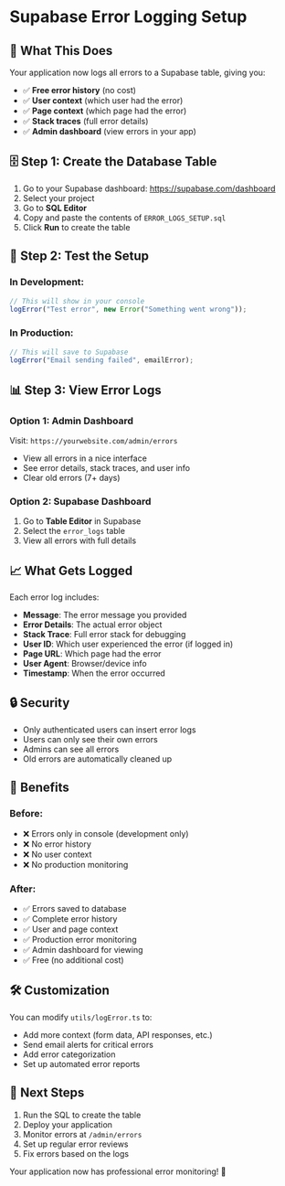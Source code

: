 # Supabase Error Logging Setup

## 🎯 What This Does

Your application now logs all errors to a Supabase table, giving you:
- ✅ **Free error history** (no cost)
- ✅ **User context** (which user had the error)
- ✅ **Page context** (which page had the error)
- ✅ **Stack traces** (full error details)
- ✅ **Admin dashboard** (view errors in your app)

## 🗄️ Step 1: Create the Database Table

1. Go to your Supabase dashboard: https://supabase.com/dashboard
2. Select your project
3. Go to **SQL Editor**
4. Copy and paste the contents of `ERROR_LOGS_SETUP.sql`
5. Click **Run** to create the table

## 🔧 Step 2: Test the Setup

### In Development:
```typescript
// This will show in your console
logError("Test error", new Error("Something went wrong"));
```

### In Production:
```typescript
// This will save to Supabase
logError("Email sending failed", emailError);
```

## 📊 Step 3: View Error Logs

### Option 1: Admin Dashboard
Visit: `https://yourwebsite.com/admin/errors`
- View all errors in a nice interface
- See error details, stack traces, and user info
- Clear old errors (7+ days)

### Option 2: Supabase Dashboard
1. Go to **Table Editor** in Supabase
2. Select the `error_logs` table
3. View all errors with full details

## 📈 What Gets Logged

Each error log includes:
- **Message**: The error message you provided
- **Error Details**: The actual error object
- **Stack Trace**: Full error stack for debugging
- **User ID**: Which user experienced the error (if logged in)
- **Page URL**: Which page had the error
- **User Agent**: Browser/device info
- **Timestamp**: When the error occurred

## 🔒 Security

- Only authenticated users can insert error logs
- Users can only see their own errors
- Admins can see all errors
- Old errors are automatically cleaned up

## 🚀 Benefits

### Before:
- ❌ Errors only in console (development only)
- ❌ No error history
- ❌ No user context
- ❌ No production monitoring

### After:
- ✅ Errors saved to database
- ✅ Complete error history
- ✅ User and page context
- ✅ Production error monitoring
- ✅ Admin dashboard for viewing
- ✅ Free (no additional cost)

## 🛠️ Customization

You can modify `utils/logError.ts` to:
- Add more context (form data, API responses, etc.)
- Send email alerts for critical errors
- Add error categorization
- Set up automated error reports

## 📱 Next Steps

1. Run the SQL to create the table
2. Deploy your application
3. Monitor errors at `/admin/errors`
4. Set up regular error reviews
5. Fix errors based on the logs

Your application now has professional error monitoring! 🎉
